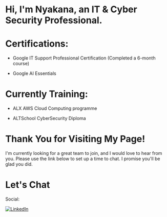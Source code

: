 # Hi, I'm Nyakana, an IT &amp; Cyber Security Professional.


# Certifications:

- Google IT Support Professional Certification (Completed a 6-month course)

- Google AI Essentials

# Currently Training:

- ALX AWS Cloud Computing programme

- ALTSchool CyberSecurity Diploma


# Thank You for Visiting My Page!

I'm currently looking for a great team to join, and I would love to hear from you. Please use the link below to set up a time to chat. I promise you'll be glad you did.

# Let's Chat

Social:

[![LinkedIn](https://img.shields.io/badge/LinkedIn-0077B5?style=for-the-badge&logo=linkedin&logoColor=white)](https://www.linkedin.com/in/nyakana-adam)


